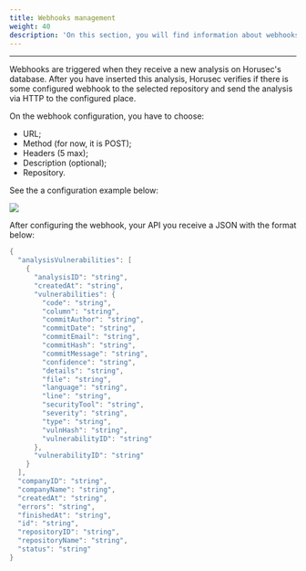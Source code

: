 ```yaml
---
title: Webhooks management
weight: 40
description: 'On this section, you will find information about webhooks management.'
---
```


---

Webhooks are triggered when they receive a new analysis on Horusec's database. After you have inserted this analysis, Horusec verifies if there is some configured webhook to the selected repository and send the analysis via HTTP to the configured place.

On the webhook configuration, you have to choose:

* URL;
* Method \(for now, it is POST\); 
* Headers \(5 max\);
* Description \(optional\);
* Repository.

See the a configuration example below: 

![](/docs/webhooken_us.gif)

After configuring the webhook, your API you receive a JSON with the format below: 

```go
{
  "analysisVulnerabilities": [
    {
      "analysisID": "string",
      "createdAt": "string",
      "vulnerabilities": {
        "code": "string",
        "column": "string",
        "commitAuthor": "string",
        "commitDate": "string",
        "commitEmail": "string",
        "commitHash": "string",
        "commitMessage": "string",
        "confidence": "string",
        "details": "string",
        "file": "string",
        "language": "string",
        "line": "string",
        "securityTool": "string",
        "severity": "string",
        "type": "string",
        "vulnHash": "string",
        "vulnerabilityID": "string"
      },
      "vulnerabilityID": "string"
    }
  ],
  "companyID": "string",
  "companyName": "string",
  "createdAt": "string",
  "errors": "string",
  "finishedAt": "string",
  "id": "string",
  "repositoryID": "string",
  "repositoryName": "string",
  "status": "string"
}

```
